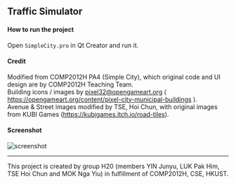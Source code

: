## Traffic Simulator

#### How to run the project
Open `SimpleCity.pro` in Qt Creator and run it.

#### Credit
Modified from COMP2012H PA4 (Simple City), which original code and UI design are by COMP2012H Teaching Team.    
Building icons / images by pixel32@opengameart.org ( https://opengameart.org/content/pixel-city-municipal-buildings ).    
Avenue & Street images modified by TSE, Hoi Chun, with original images from KUBI Games (https://kubigames.itch.io/road-tiles).

#### Screenshot
![screenshot](https://user-images.githubusercontent.com/29478296/144034122-9cd5c1ae-7065-4ba2-b224-8cb18938e94e.jpeg)

---

This project is created by group H20 (members YIN Junyu, LUK Pak Him, TSE Hoi Chun and MOK Nga Yiu) in fulfillment of COMP2012H, CSE, HKUST.
